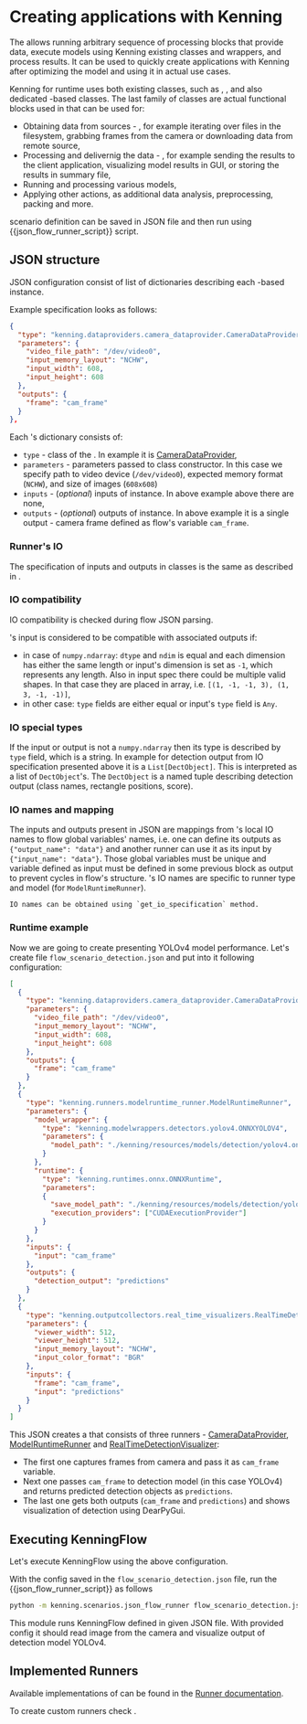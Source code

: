 # Creating applications with Kenning

The [](kenningflow-api) allows running arbitrary sequence of processing blocks that provide data, execute models using Kenning existing classes and wrappers, and process results.
It can be used to quickly create applications with Kenning after optimizing the model and using it in actual use cases.

Kenning for runtime uses both existing classes, such as [](modelwrapper-api), [](runtime-api), and also dedicated [](runner-api)-based classes.
The last family of classes are actual functional blocks used in [](kenningflow-api) that can be used for:

* Obtaining data from sources - [](dataprovider-api), for example iterating over files in the filesystem, grabbing frames from the camera or downloading data from remote source,
* Processing and delivernig the data - [](outputcollector-api), for example sending the results to the client application, visualizing model results in GUI, or storing the results in summary file,
* Running and processing various models,
* Applying other actions, as additional data analysis, preprocessing, packing and more.

[](kenningflow-api) scenario definition can be saved in JSON file and then run using {{json_flow_runner_script}} script.

## JSON structure

JSON configuration consist of list of dictionaries describing each [](runner-api)-based instance.

Example [](runner-api) specification looks as follows:

```json
{
  "type": "kenning.dataproviders.camera_dataprovider.CameraDataProvider",
  "parameters": {
    "video_file_path": "/dev/video0",
    "input_memory_layout": "NCHW",
    "input_width": 608,
    "input_height": 608
  },
  "outputs": {
    "frame": "cam_frame"
  }
},
```

Each [](runner-api)'s dictionary consists of:

* `type` - class of the [](runner-api). In example it is [CameraDataProvider](https://github.com/antmicro/kenning/blob/main/kenning/dataproviders/camera_dataprovider.py),
* `parameters` - parameters passed to class constructor. In this case we specify path to video device (`/dev/video0`), expected memory format (`NCHW`), and size of images (`608x608`)
* `inputs` - (*optional*) inputs of [](runner-api) instance. In above example above there are none,
* `outputs` - (*optional*) outputs of [](runner-api) instance. In above example it is a single output - camera frame defined as flow's variable `cam_frame`.

### Runner's IO

The specification of inputs and outputs in [](runner-api) classes is the same as described in [](model-io-metadata).

### IO compatibility

IO compatibility is checked during flow JSON parsing.

[](runner-api)'s input is considered to be compatible with associated outputs if:

* in case of `numpy.ndarray`: `dtype` and `ndim` is equal and each dimension has either the same length or input's dimension is set as `-1`, which represents any length.
  Also in input spec there could be multiple valid shapes. In that case they are placed in array, i.e. `[(1, -1, -1, 3), (1, 3, -1, -1)]`,
* in other case: `type` fields are either equal or input's `type` field is `Any`.

### IO special types

If the input or output is not a `numpy.ndarray` then its type is described by `type` field, which is a string.
In example for detection output from IO specification presented above it is a `List[DectObject]`.
This is interpreted as a list of `DectObject`'s.
The `DectObject` is a named tuple describing detection output (class names, rectangle positions, score).

### IO names and mapping

The inputs and outputs present in JSON are mappings from [](runner-api)'s local IO names to flow global variables' names, i.e. one [](runner-api) can define its outputs as `{"output_name": "data"}` and another runner can use it as its input by `{"input_name": "data"}`.
Those global variables must be unique and variable defined as input must be defined in some previous block as output to prevent cycles in flow's structure.
[](runner-api)'s IO names are specific to runner type and model (for `ModelRuntimeRunner`).

```{note}
IO names can be obtained using `get_io_specification` method.
```

### Runtime example

Now we are going to create [](kenningflow-api) presenting YOLOv4 model performance.
Let's create file `flow_scenario_detection.json` and put into it following configuration:
```json
[
  {
    "type": "kenning.dataproviders.camera_dataprovider.CameraDataProvider",
    "parameters": {
      "video_file_path": "/dev/video0",
      "input_memory_layout": "NCHW",
      "input_width": 608,
      "input_height": 608
    },
    "outputs": {
      "frame": "cam_frame"
    }
  },
  {
    "type": "kenning.runners.modelruntime_runner.ModelRuntimeRunner",
    "parameters": {
      "model_wrapper": {
        "type": "kenning.modelwrappers.detectors.yolov4.ONNXYOLOV4",
        "parameters": {
          "model_path": "./kenning/resources/models/detection/yolov4.onnx"
        }
      },
      "runtime": {
        "type": "kenning.runtimes.onnx.ONNXRuntime",
        "parameters":
        {
          "save_model_path": "./kenning/resources/models/detection/yolov4.onnx",
          "execution_providers": ["CUDAExecutionProvider"]
        }
      }
    },
    "inputs": {
      "input": "cam_frame"
    },
    "outputs": {
      "detection_output": "predictions"
    }
  },
  {
    "type": "kenning.outputcollectors.real_time_visualizers.RealTimeDetectionVisualizer",
    "parameters": {
      "viewer_width": 512,
      "viewer_height": 512,
      "input_memory_layout": "NCHW",
      "input_color_format": "BGR"
    },
    "inputs": {
      "frame": "cam_frame",
      "input": "predictions"
    }
  }
]
```

This JSON creates a [](kenningflow-api) that consists of three runners - [CameraDataProvider](https://github.com/antmicro/kenning/blob/main/kenning/dataproviders/camera_dataprovider.py), [ModelRuntimeRunner](https://github.com/antmicro/kenning/blob/main/kenning/runners/modelruntime_runner.py) and [RealTimeDetectionVisualizer](https://github.com/antmicro/kenning/blob/main/kenning/outputcollectors/real_time_visualizers.py):

* The first one captures frames from camera and pass it as `cam_frame` variable.
* Next one passes `cam_frame` to detection model (in this case YOLOv4) and returns predicted detection objects as `predictions`.
* The last one gets both outputs (`cam_frame` and `predictions`) and shows visualization of detection using DearPyGui.

## Executing KenningFlow

Let's execute KenningFlow using the above configuration.

With the config saved in the `flow_scenario_detection.json` file, run the {{json_flow_runner_script}} as follows
```bash
python -m kenning.scenarios.json_flow_runner flow_scenario_detection.json
```

This module runs KenningFlow defined in given JSON file.
With provided config it should read image from the camera and visualize output of detection model YOLOv4.

## Implemented Runners

Available implementations of [](runner-api) can be found in the [Runner documentation](runner-api).

To create custom runners check [](implementing-runner).
